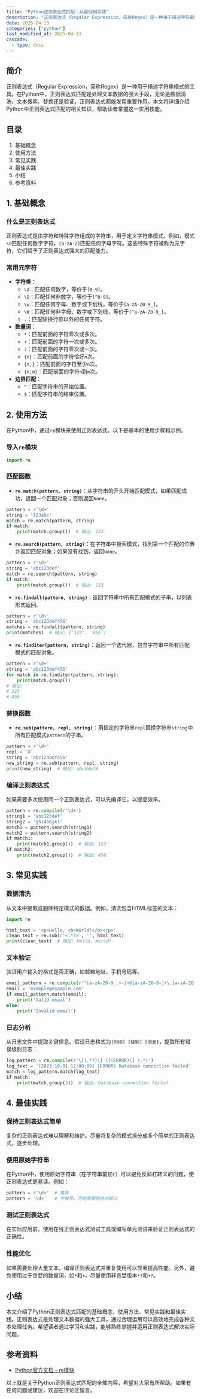 ```yaml
---
title: "Python正则表达式匹配：从基础到实践"
description: "正则表达式（Regular Expression，简称Regex）是一种用于描述字符串模式的工具。在Python中，正则表达式匹配是处理文本数据的强大手段，无论是数据清洗、文本搜索、替换还是验证，正则表达式都能发挥重要作用。本文将详细介绍Python中正则表达式匹配的相关知识，帮助读者掌握这一实用技能。"
date: 2025-04-13
categories: ["python"]
last_modified_at: 2025-04-13
cascade:
  - type: docs
---
```



## 简介
正则表达式（Regular Expression，简称Regex）是一种用于描述字符串模式的工具。在Python中，正则表达式匹配是处理文本数据的强大手段，无论是数据清洗、文本搜索、替换还是验证，正则表达式都能发挥重要作用。本文将详细介绍Python中正则表达式匹配的相关知识，帮助读者掌握这一实用技能。

<!-- more -->
## 目录
1. 基础概念
2. 使用方法
3. 常见实践
4. 最佳实践
5. 小结
6. 参考资料

## 1. 基础概念
### 什么是正则表达式
正则表达式是由字符和特殊字符组成的字符串，用于定义字符串模式。例如，模式`\d`匹配任何数字字符，`[a-zA-Z]`匹配任何字母字符。这些特殊字符被称为元字符，它们赋予了正则表达式强大的匹配能力。

### 常用元字符
- **字符类**：
    - `\d`：匹配任何数字，等价于`[0-9]`。
    - `\D`：匹配任何非数字，等价于`[^0-9]`。
    - `\w`：匹配任何字母、数字或下划线，等价于`[a-zA-Z0-9_]`。
    - `\W`：匹配任何非字母、数字或下划线，等价于`[^a-zA-Z0-9_]`。
    - `.`：匹配除换行符以外的任何字符。
- **数量词**：
    - `*`：匹配前面的字符零次或多次。
    - `+`：匹配前面的字符一次或多次。
    - `?`：匹配前面的字符零次或一次。
    - `{n}`：匹配前面的字符恰好`n`次。
    - `{n,}`：匹配前面的字符至少`n`次。
    - `{n,m}`：匹配前面的字符`n`到`m`次。
- **边界匹配**：
    - `^`：匹配字符串的开始位置。
    - `$`：匹配字符串的结束位置。

## 2. 使用方法
在Python中，通过`re`模块来使用正则表达式。以下是基本的使用步骤和示例。

### 导入`re`模块
```python
import re
```

### 匹配函数
- **`re.match(pattern, string)`**：从字符串的开头开始匹配模式，如果匹配成功，返回一个匹配对象；否则返回`None`。
```python
pattern = r'\d+'
string = '123abc'
match = re.match(pattern, string)
if match:
    print(match.group())  # 输出: 123
```

- **`re.search(pattern, string)`**：在字符串中搜索模式，找到第一个匹配的位置并返回匹配对象；如果没有找到，返回`None`。
```python
pattern = r'\d+'
string = 'abc123def'
match = re.search(pattern, string)
if match:
    print(match.group())  # 输出: 123
```

- **`re.findall(pattern, string)`**：返回字符串中所有匹配模式的子串，以列表形式返回。
```python
pattern = r'\d+'
string = 'abc123def456'
matches = re.findall(pattern, string)
print(matches)  # 输出: ['123', '456']
```

- **`re.finditer(pattern, string)`**：返回一个迭代器，包含字符串中所有匹配模式的匹配对象。
```python
pattern = r'\d+'
string = 'abc123def456'
for match in re.finditer(pattern, string):
    print(match.group())  
# 输出: 
# 123
# 456
```

### 替换函数
- **`re.sub(pattern, repl, string)`**：用指定的字符串`repl`替换字符串`string`中所有匹配模式`pattern`的子串。
```python
pattern = r'\d+'
repl = 'X'
string = 'abc123def456'
new_string = re.sub(pattern, repl, string)
print(new_string)  # 输出: abcXdefX
```

### 编译正则表达式
如果需要多次使用同一个正则表达式，可以先编译它，以提高效率。
```python
pattern = re.compile(r'\d+')
string1 = 'abc123def'
string2 = 'ghi456jkl'
match1 = pattern.search(string1)
match2 = pattern.search(string2)
if match1:
    print(match1.group())  # 输出: 123
if match2:
    print(match2.group())  # 输出: 456
```

## 3. 常见实践
### 数据清洗
从文本中提取或删除特定模式的数据。例如，清洗包含HTML标签的文本：
```python
import re

html_text = '<p>Hello, <b>World!</b></p>'
clean_text = re.sub(r'<.*?>', '', html_text)
print(clean_text)  # 输出: Hello, World!
```

### 文本验证
验证用户输入的格式是否正确，如邮箱地址、手机号码等。
```python
email_pattern = re.compile(r'^[a-zA-Z0-9_.+-]+@[a-zA-Z0-9-]+\.[a-zA-Z0-9-.]+$')
email = 'example@example.com'
if email_pattern.match(email):
    print('Valid email')
else:
    print('Invalid email')
```

### 日志分析
从日志文件中提取关键信息。假设日志格式为`[时间] [级别] [消息]`，提取所有错误级别日志：
```python
log_pattern = re.compile(r'\[(.*?)\] \[(ERROR)\] (.*)')
log_text = '[2023-10-01 12:00:00] [ERROR] Database connection failed'
match = log_pattern.match(log_text)
if match:
    print(match.group(3))  # 输出: Database connection failed
```

## 4. 最佳实践
### 保持正则表达式简单
复杂的正则表达式难以理解和维护。尽量将复杂的模式拆分成多个简单的正则表达式，逐步处理。

### 使用原始字符串
在Python中，使用原始字符串（在字符串前加`r`）可以避免反斜杠转义的问题，使正则表达式更易读。例如：
```python
pattern = r'\d+'  # 推荐
pattern = '\d+'   # 不推荐，可能需要额外的转义
```

### 测试正则表达式
在实际应用前，使用在线正则表达式测试工具或编写单元测试来验证正则表达式的正确性。

### 性能优化
如果需要处理大量文本，编译正则表达式并重复使用可以显著提高性能。另外，避免使用过于贪婪的数量词，如`*`和`+`，尽量使用非贪婪版本`*?`和`+?`。

## 小结
本文介绍了Python正则表达式匹配的基础概念、使用方法、常见实践和最佳实践。正则表达式是处理文本数据的强大工具，通过合理运用可以高效地完成各种文本处理任务。希望读者通过学习和实践，能够熟练掌握并运用正则表达式解决实际问题。

## 参考资料
- [Python官方文档 - re模块](https://docs.python.org/3/library/re.html)

以上就是关于Python正则表达式匹配的全部内容，希望对大家有所帮助。如果有任何问题或建议，欢迎在评论区留言。  